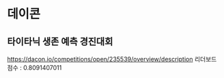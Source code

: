 # 데이콘

## 타이타닉 생존 예측 경진대회
https://dacon.io/competitions/open/235539/overview/description
리더보드 점수 : 0.8091407011